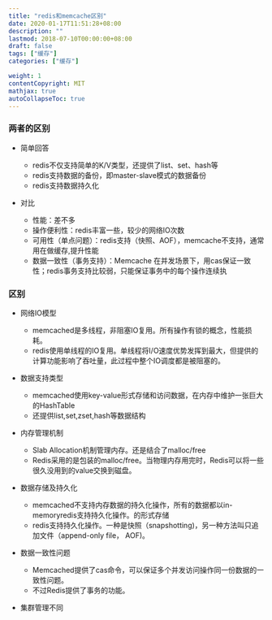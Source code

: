 ```yaml
---
title: "redis和memcache区别"
date: 2020-01-17T11:51:28+08:00
description: ""
lastmod: 2018-07-10T00:00:00+08:00
draft: false
tags: ["缓存"]
categories: ["缓存"]

weight: 1
contentCopyright: MIT
mathjax: true
autoCollapseToc: true
---
```

### 两者的区别
- 简单回答
  - redis不仅支持简单的K/V类型，还提供了list、set、hash等
  - redis支持数据的备份，即master-slave模式的数据备份
  - redis支持数据持久化
  
- 对比
  -  性能：差不多
  -  操作便利性：redis丰富一些，较少的网络IO次数
  -  可用性（单点问题）：redis支持（快照、AOF），memcache不支持，通常用在做缓存,提升性能
  -  数据一致性（事务支持）：Memcache 在并发场景下，用cas保证一致性；redis事务支持比较弱，只能保证事务中的每个操作连续执
  
### 区别
- 网络IO模型
  - memcached是多线程，非阻塞IO复用。所有操作有锁的概念，性能损耗。
  - redis使用单线程的IO复用。单线程将I/O速度优势发挥到最大，但提供的计算功能影响了吞吐量，此过程中整个IO调度都是被阻塞的。
  
- 数据支持类型
  - memcached使用key-value形式存储和访问数据，在内存中维护一张巨大的HashTable
  - 还提供list,set,zset,hash等数据结构
  
- 内存管理机制
  - Slab Allocation机制管理内存。还是结合了malloc/free
  - Redis采用的是包装的malloc/free。当物理内存用完时，Redis可以将一些很久没用到的value交换到磁盘。
- 数据存储及持久化
  - memcached不支持内存数据的持久化操作，所有的数据都以in-memoryredis支持持久化操作。的形式存储
  - redis支持持久化操作。一种是快照（snapshotting)，另一种方法叫只追加文件（append-only file， AOF)。
- 数据一致性问题
  - Memcached提供了cas命令，可以保证多个并发访问操作同一份数据的一致性问题。
  - 不过Redis提供了事务的功能。
- 集群管理不同